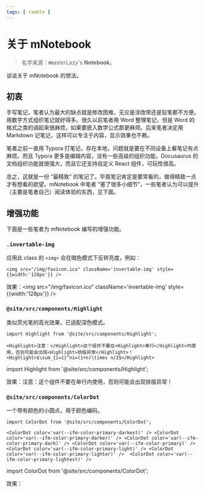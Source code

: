 ```yaml
---
tags: [ ramble ]
---
```


# 关于 mNotebook

> 名字来源：**m**asterLazy's **Notebook**。

谈谈关于 mNotebook 的想法。

## 初衷

手写笔记，笔者认为最大的缺点就是修改困难，无论是涂改带还是铅笔都不方便。用数字方式组织笔记就好得多。很久以前笔者用 Word 整理笔记，但是 Word 的格式之类的调起来很麻烦，如果要嵌入数学公式那更麻烦。后来笔者决定用 Markdown 记笔记，这样可以专注于内容，显示效果也不赖。

笔者之前一直用 Typora 打笔记，存在本地，问题就是要在不同设备上看笔记有点麻烦。而且 Typora 更多是编辑内容，没有一些高级的组织功能。Docusaurus 的文档组织功能就很强大，而且它还支持自定义 React 组件，可玩性很高。

总之，这就是一份 “最精致” 的笔记了。毕竟笔记肯定是要常看的，做得精致一点才有想看的欲望。mNotebook 中笔者 “塞了很多小细节”，一些笔者认为可以提升（主要是笔者自己）阅读体验的东西，见下面。

## 增强功能

下面是一些笔者为 mNotebook 编写的增强功能。

### `.invertable-img`

应用此 class 的 `<img>` 会在暗色模式下反转亮度，例如：

```tsx
<img src="/img/favicon.ico" className='invertable-img' style={{width:'128px'}} />
```

效果：<img src="/img/favicon.ico" className='invertable-img' style={{width:'128px'}} />

### `@site/src/components/Highlight`

类似荧光笔的高光效果，已适配深色模式。

```tsx
import Highlight from '@site/src/components/Highlight';

<Highlight>注意：</Highlight>这个组件不要在<Highlight>单行</Highlight>内使用，否则可能会出现<Highlight>排版异常</Highlight>！
<Highlight>$\sum_{i=1}^ni=(1+n)\times n/2$</Highlight>
```

import Highlight from '@site/src/components/Highlight';

效果：<Highlight>注意：</Highlight>这个组件不要在<Highlight>单行</Highlight>内使用，否则可能会出现<Highlight>排版异常</Highlight>！

### `@site/src/components/ColorDot`

一个带有颜色的小圆点，用于颜色编码。

```tsx
import ColorDot from '@site/src/components/ColorDot';

<ColorDot color='var(--ifm-color-primary-darkest)' /> <ColorDot color='var(--ifm-color-primary-darker)' /> <ColorDot color='var(--ifm-color-primary-dark)' /> <ColorDot color='var(--ifm-color-primary)' /> <ColorDot color='var(--ifm-color-primary-light)' /> <ColorDot color='var(--ifm-color-primary-lighter)' />  <ColorDot color='var(--ifm-color-primary-lightest)' />
```

import ColorDot from '@site/src/components/ColorDot';

效果：<ColorDot color='var(--ifm-color-primary-darkest)' /> <ColorDot color='var(--ifm-color-primary-darker)' /> <ColorDot color='var(--ifm-color-primary-dark)' /> <ColorDot color='var(--ifm-color-primary)' /> <ColorDot color='var(--ifm-color-primary-light)' /> <ColorDot color='var(--ifm-color-primary-lighter)' />  <ColorDot color='var(--ifm-color-primary-lightest)' />